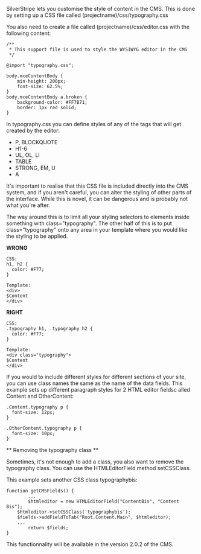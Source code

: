 SilverStripe lets you customise the style of content in the CMS.  This is done by setting up a CSS file called (projectname)/css/typography.css

You also need to create a file called (projectname)/css/editor.css with the following content:
~~~ {css}
/**
 * This support file is used to style the WYSIWYG editor in the CMS
 */

@import "typography.css";

body.mceContentBody {
	min-height: 200px;
	font-size: 62.5%;
}
body.mceContentBody a.broken {
	background-color: #FF7B71;
	border: 1px red solid;
}
~~~


In typography.css you can define styles of any of the tags that will get created by the editor:
* P, BLOCKQUOTE
* H1-6
* UL, OL, LI
* TABLE
* STRONG, EM, U
* A

It's important to realise that this CSS file is included directly into the CMS system, and if you aren't careful, you can alter the styling of other parts of the interface.  While this is novel, it can be dangerous and is probably not what you're after.

The way around this is to limit all your styling selectors to elements inside something with class="typography".  The other half of this is to put class="typography" onto any area in your template where you would like the styling to be applied.

**WRONG**
~~~ {css}
CSS:
h1, h2 {
  color: #F77;
}

Template:
<div>
$Content
</div>
~~~

**RIGHT**
~~~ {css}
CSS:
.typography h1, .typography h2 {
  color: #F77;
}

Template:
<div class="typography">
$Content
</div>
~~~

If you would to include different styles for different sections of your site, you can use class names the same as the name of the data fields. This example sets up different paragraph styles for 2 HTML editor fieldsc alled Content and OtherContent:
~~~ {css}
.Content.typography p {
  font-size: 12px;
}

.OtherContent.typography p {
  font-size: 10px;
}
~~~

** Removing the typography class **

Sometimes, it's not enough to add a class, you also want to remove the typography class.  You can use the HTMLEditorField method setCSSClass.

This example sets another CSS class typographybis:
~~~ {php}
function getCMSFields() {
        ...
        $htmleditor = new HTMLEditorField("ContentBis", "Content Bis");
	$htmleditor->setCSSClass('typographybis');
	$fields->addFieldToTab("Root.Content.Main", $htmleditor);
	...
        return $fields;
}
~~~

This functionnality will be available in the version 2.0.2 of the CMS.

